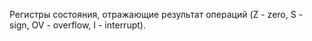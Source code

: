 Регистры состояния, отражающие результат операций (Z - zero, S - sign, OV - overflow, I - interrupt).